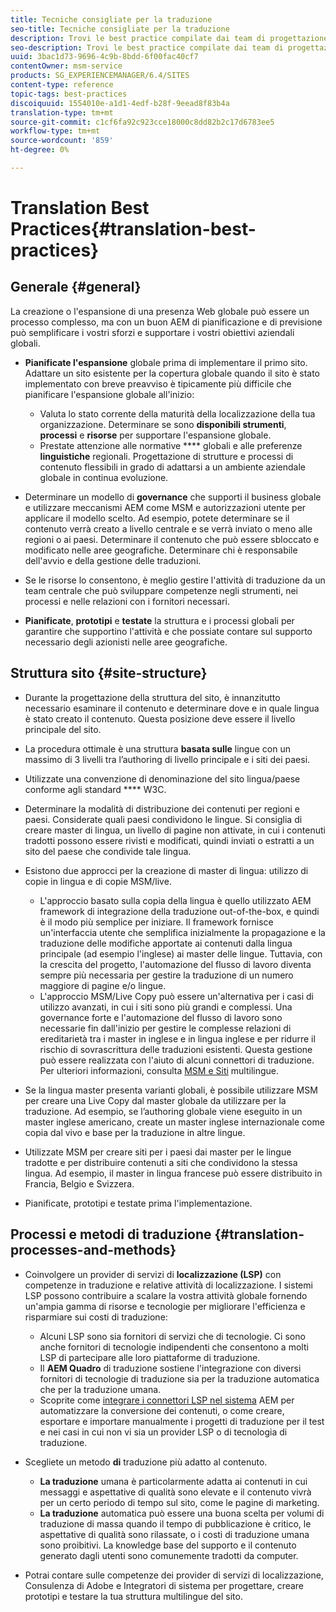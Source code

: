 ```yaml
---
title: Tecniche consigliate per la traduzione
seo-title: Tecniche consigliate per la traduzione
description: Trovi le best practice compilate dai team di progettazione e consulenza  Adobe per aiutarvi a imparare a usare i progetti di traduzione.
seo-description: Trovi le best practice compilate dai team di progettazione e consulenza  Adobe per aiutarvi a imparare a usare i progetti di traduzione.
uuid: 3bac1d73-9696-4c9b-8bdd-6f00fac40cf7
contentOwner: msm-service
products: SG_EXPERIENCEMANAGER/6.4/SITES
content-type: reference
topic-tags: best-practices
discoiquuid: 1554010e-a1d1-4edf-b28f-9eead8f83b4a
translation-type: tm+mt
source-git-commit: c1cf6fa92c923cce18000c8dd82b2c17d6783ee5
workflow-type: tm+mt
source-wordcount: '859'
ht-degree: 0%

---
```



# Translation Best Practices{#translation-best-practices}

## Generale {#general}

La creazione o l&#39;espansione di una presenza Web globale può essere un processo complesso, ma con un buon AEM di pianificazione e di previsione può semplificare i vostri sforzi e supportare i vostri obiettivi aziendali globali.

* **Pianificate l&#39;espansione** globale prima di implementare il primo sito. Adattare un sito esistente per la copertura globale quando il sito è stato implementato con breve preavviso è tipicamente più difficile che pianificare l&#39;espansione globale all&#39;inizio:

   * Valuta lo stato corrente della maturità della localizzazione della tua organizzazione. Determinare se sono **disponibili strumenti**, **processi** e **risorse** per supportare l&#39;espansione globale.
   * Prestate attenzione alle normative **** globali e alle preferenze **linguistiche** regionali. Progettazione di strutture e processi di contenuto flessibili in grado di adattarsi a un ambiente aziendale globale in continua evoluzione.

* Determinare un modello di **governance** che supporti il business globale e utilizzare meccanismi AEM come MSM e autorizzazioni utente per applicare il modello scelto. Ad esempio, potete determinare se il contenuto verrà creato a livello centrale e se verrà inviato o meno alle regioni o ai paesi. Determinare il contenuto che può essere sbloccato e modificato nelle aree geografiche. Determinare chi è responsabile dell&#39;avvio e della gestione delle traduzioni.
* Se le risorse lo consentono, è meglio gestire l&#39;attività di traduzione da un team centrale che può sviluppare competenze negli strumenti, nei processi e nelle relazioni con i fornitori necessari.
* **Pianificate**, **prototipi** e **testate** la struttura e i processi globali per garantire che supportino l&#39;attività e che possiate contare sul supporto necessario degli azionisti nelle aree geografiche.

## Struttura sito  {#site-structure}

* Durante la progettazione della struttura del sito, è innanzitutto necessario esaminare il contenuto e determinare dove e in quale lingua è stato creato il contenuto. Questa posizione deve essere il livello principale del sito.
* La procedura ottimale è una struttura **basata sulle** lingue con un massimo di 3 livelli tra l’authoring di livello principale e i siti dei paesi.
* Utilizzate una convenzione di denominazione del sito lingua/paese conforme agli standard **** W3C.
* Determinare la modalità di distribuzione dei contenuti per regioni e paesi. Considerate quali paesi condividono le lingue. Si consiglia di creare master di lingua, un livello di pagine non attivate, in cui i contenuti tradotti possono essere rivisti e modificati, quindi inviati o estratti a un sito del paese che condivide tale lingua.
* Esistono due approcci per la creazione di master di lingua: utilizzo di copie in lingua e di copie MSM/live.

   * L&#39;approccio basato sulla copia della lingua è quello utilizzato AEM framework di integrazione della traduzione out-of-the-box, e quindi è il modo più semplice per iniziare. Il framework fornisce un&#39;interfaccia utente che semplifica inizialmente la propagazione e la traduzione delle modifiche apportate ai contenuti dalla lingua principale (ad esempio l&#39;inglese) ai master delle lingue. Tuttavia, con la crescita del progetto, l&#39;automazione del flusso di lavoro diventa sempre più necessaria per gestire la traduzione di un numero maggiore di pagine e/o lingue.
   * L&#39;approccio MSM/Live Copy può essere un&#39;alternativa per i casi di utilizzo avanzati, in cui i siti sono più grandi e complessi. Una governance forte e l&#39;automazione del flusso di lavoro sono necessarie fin dall&#39;inizio per gestire le complesse relazioni di ereditarietà tra i master in inglese e in lingua inglese e per ridurre il rischio di sovrascrittura delle traduzioni esistenti. Questa gestione può essere realizzata con l&#39;aiuto di alcuni connettori di traduzione. Per ulteriori informazioni, consulta [MSM e Siti](/help/sites-administering/msm-best-practices.md#msm-and-multilingual-websites) multilingue.

* Se la lingua master presenta varianti globali, è possibile utilizzare MSM per creare una Live Copy dal master globale da utilizzare per la traduzione. Ad esempio, se l’authoring globale viene eseguito in un master inglese americano, create un master inglese internazionale come copia dal vivo e base per la traduzione in altre lingue.
* Utilizzate MSM per creare siti per i paesi dai master per le lingue tradotte e per distribuire contenuti a siti che condividono la stessa lingua. Ad esempio, il master in lingua francese può essere distribuito in Francia, Belgio e Svizzera.
* Pianificate, prototipi e testate prima l&#39;implementazione.

## Processi e metodi di traduzione {#translation-processes-and-methods}

* Coinvolgere un provider di servizi di **localizzazione (LSP)** con competenze in traduzione e relative attività di localizzazione. I sistemi LSP possono contribuire a scalare la vostra attività globale fornendo un&#39;ampia gamma di risorse e tecnologie per migliorare l&#39;efficienza e risparmiare sui costi di traduzione:

   * Alcuni LSP sono sia fornitori di servizi che di tecnologie. Ci sono anche fornitori di tecnologie indipendenti che consentono a molti LSP di partecipare alle loro piattaforme di traduzione.
   * Il **AEM Quadro** di traduzione sostiene l&#39;integrazione con diversi fornitori di tecnologie di traduzione sia per la traduzione automatica che per la traduzione umana.
   * Scoprite come [integrare i connettori LSP nel sistema](/help/sites-administering/translation.md) AEM per automatizzare la conversione dei contenuti, o come creare, esportare e importare manualmente i progetti di traduzione per il test e nei casi in cui non vi sia un provider LSP o di tecnologia di traduzione.

* Scegliete un metodo **di** traduzione più adatto al contenuto.

   * **La traduzione** umana è particolarmente adatta ai contenuti in cui messaggi e aspettative di qualità sono elevate e il contenuto vivrà per un certo periodo di tempo sul sito, come le pagine di marketing.
   * **La traduzione** automatica può essere una buona scelta per volumi di traduzione di massa quando il tempo di pubblicazione è critico, le aspettative di qualità sono rilassate, o i costi di traduzione umana sono proibitivi. La knowledge base del supporto e il contenuto generato dagli utenti sono comunemente tradotti da computer.

* Potrai contare sulle competenze dei provider di servizi di localizzazione,  Consulenza di Adobe e Integratori di sistema per progettare, creare prototipi e testare la tua struttura multilingue del sito.

